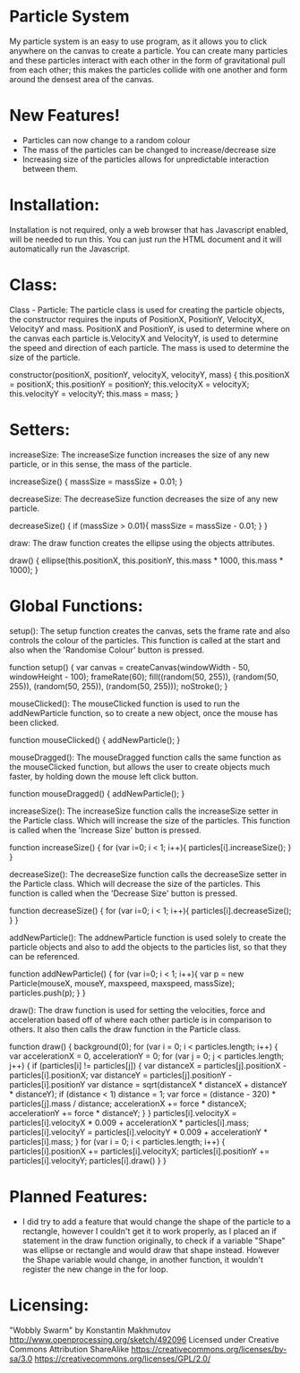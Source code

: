# Particle System 
My particle system is an easy to use program, as it allows you to click anywhere on the canvas to create a particle. You can create many particles and these particles interact with each other in the form of gravitational pull from each other; this makes the particles collide with one another and form around the densest area of the canvas. 

# New Features!
  - Particles can now change to a random colour 
  - The mass of the particles can be changed to increase/decrease size
  - Increasing size of the particles allows for unpredictable interaction between them.

# Installation:
Installation is not required, only a web browser that has Javascript enabled, will be needed to run this. You can just run the HTML document and it will automatically run the Javascript.

# Class:
Class - Particle:
The particle class is used for creating the particle objects, the constructor requires the inputs of PositionX, PositionY, VelocityX, VelocityY and mass. 
PositionX and PositionY, is used to determine where on the canvas each particle is.VelocityX and VelocityY, is used to determine the speed and direction of each particle. The mass is used to determine the size of the particle.

constructor(positionX, positionY, velocityX, velocityY, mass)
	{
	this.positionX = positionX;
	this.positionY = positionY;
	this.velocityX = velocityX;
	this.velocityY = velocityY;
	this.mass = mass;
	}

# Setters:
increaseSize:
The increaseSize function increases the size of any new particle, or in this sense, the mass of the particle.

increaseSize() 
	{
		massSize = massSize + 0.01;
	}

decreaseSize:
The decreaseSize function decreases the size of any new particle.

decreaseSize()
	{
		if (massSize > 0.01){
			massSize = massSize - 0.01;
		}
	}

draw:
The draw function creates the ellipse using the objects attributes.

draw()
	{
		ellipse(this.positionX, this.positionY, this.mass * 1000, this.mass * 1000);
	}

# Global Functions:
setup():
The setup function creates the canvas, sets the frame rate and also controls the colour of the particles. This function is called at the start and also when the 'Randomise Colour' button is pressed.	

function setup() {
	var canvas = createCanvas(windowWidth - 50, windowHeight - 100);
	frameRate(60);
	fill((random(50, 255)), (random(50, 255)), (random(50, 255)), (random(50, 255)));
	noStroke();
}

mouseClicked():
The mouseClicked function is used to run the addNewParticle function, so to create a new object, once the mouse has been clicked.

function mouseClicked() {
	addNewParticle();
}

mouseDragged():
The mouseDragged function calls the same function as the mouseClicked function, but allows the user to create objects much faster, by holding down the mouse left click button.

function mouseDragged() {
	addNewParticle();
}

increaseSize():
The increaseSize function calls the increaseSize setter in the Particle class. Which will increase the size of the particles. This function is called when the 'Increase Size' button is pressed.	

function increaseSize() {
	for (var i=0; i < 1; i++){
		particles[i].increaseSize();
	}
}

decreaseSize():
The decreaseSize function calls the decreaseSize setter in the Particle class. Which will decrease the size of the particles. This function is called when the 'Decrease Size' button is pressed.

function decreaseSize() {
	for (var i=0; i < 1; i++){
		particles[i].decreaseSize();
	}
}

addNewParticle():
The addnewParticle function is used solely to create the particle objects and also to add the objects to the particles list, so that they can be referenced.	

function addNewParticle() {
	for (var i=0; i < 1; i++){
		var p = new Particle(mouseX, mouseY, maxspeed, maxspeed, massSize);
		particles.push(p);
	}
}

draw():
The draw function is used for setting the velocities, force and acceleration based off of where each other particle is in comparison to others. It also then calls the draw function in the Particle class.	

function draw() {
	background(0);
	for (var i = 0; i < particles.length; i++) {
		var accelerationX = 0, accelerationY = 0;
		for (var j = 0; j < particles.length; j++) {
			if (particles[i] != particles[j]) {
				var distanceX = particles[j].positionX - particles[i].positionX;
				var distanceY = particles[j].positionY - particles[i].positionY
				var distance = sqrt(distanceX * distanceX + distanceY * distanceY);
				if (distance < 1) distance = 1;
				var force = (distance - 320) * particles[j].mass / distance;
				accelerationX += force * distanceX;
				accelerationY += force * distanceY;
			}
		}
		particles[i].velocityX = particles[i].velocityX * 0.009 + accelerationX * particles[i].mass;
		particles[i].velocityY = particles[i].velocityY * 0.009 + accelerationY * particles[i].mass;
	}
	for (var i = 0; i < particles.length; i++) {
		particles[i].positionX += particles[i].velocityX;
		particles[i].positionY += particles[i].velocityY;
		particles[i].draw()
}
}

# Planned Features:
 - I did try to add a feature that would change the shape of the particle to a rectangle, however I couldn't get it to work properly, as I placed an if statement in the draw function originally, to check if a variable "Shape" was ellipse or rectangle and would draw that shape instead. However the Shape variable would change, in another function, it wouldn't register the new change in the for loop. 

# Licensing:
"Wobbly Swarm" by Konstantin Makhmutov
http://www.openprocessing.org/sketch/492096
Licensed under Creative Commons Attribution ShareAlike
https://creativecommons.org/licenses/by-sa/3.0
https://creativecommons.org/licenses/GPL/2.0/

